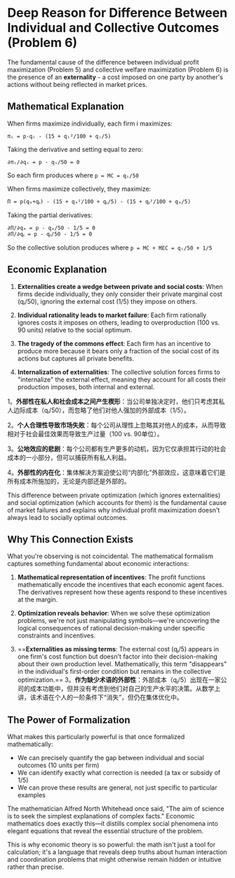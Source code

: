
# Deep Reason for Difference Between Individual and Collective Outcomes (Problem 6)

The fundamental cause of the difference between individual profit maximization (Problem 5) and collective welfare maximization (Problem 6) is the presence of an **externality** - a cost imposed on one party by another's actions without being reflected in market prices.

## Mathematical Explanation

When firms maximize individually, each firm i maximizes:

```
πᵢ = p·qᵢ - (15 + qᵢ²/100 + qⱼ/5)
```

Taking the derivative and setting equal to zero:

```
∂πᵢ/∂qᵢ = p - qᵢ/50 = 0
```

So each firm produces where `p = MC = qᵢ/50`

When firms maximize collectively, they maximize:

```
Π = p(qₐ+qᵦ) - (15 + qₐ²/100 + qᵦ/5) - (15 + qᵦ²/100 + qₐ/5)
```

Taking the partial derivatives:

```
∂Π/∂qₐ = p - qₐ/50 - 1/5 = 0
∂Π/∂qᵦ = p - qᵦ/50 - 1/5 = 0
```

So the collective solution produces where `p = MC + MEC = qᵢ/50 + 1/5`

## Economic Explanation

1. **Externalities create a wedge between private and social costs**: When firms decide individually, they only consider their private marginal cost (qᵢ/50), ignoring the external cost (1/5) they impose on others.

2. **Individual rationality leads to market failure**: Each firm rationally ignores costs it imposes on others, leading to overproduction (100 vs. 90 units) relative to the social optimum.
    
3. **The tragedy of the commons effect**: Each firm has an incentive to produce more because it bears only a fraction of the social cost of its actions but captures all private benefits.
    
4. **Internalization of externalities**: The collective solution forces firms to "internalize" the external effect, meaning they account for all costs their production imposes, both internal and external.

1。**外部性在私人和社会成本之间产生楔形**：当公司单独决定时，他们只考虑其私人边际成本（qᵢ/50），而忽略了他们对他人强加的外部成本（1/5）。

2。**个人合理性导致市场失败**：每个公司从理性上忽略其对他人的成本，从而导致相对于社会最佳效果而导致生产过量（100 vs. 90单位）。
    
3。**公地效应的悲剧**：每个公司都有生产更多的动机，因为它仅承担其行动的社会成本的一小部分，但可以捕获所有私人利益。
    
4。**外部性的内在化**：集体解决方案迫使公司“内部化”外部效应，这意味着它们是所有成本所施加的，无论是内部还是外部的。
    

This difference between private optimization (which ignores externalities) and social optimization (which accounts for them) is the fundamental cause of market failures and explains why individual profit maximization doesn't always lead to socially optimal outcomes.

## Why This Connection Exists

What you're observing is not coincidental. The mathematical formalism captures something fundamental about economic interactions:

1. **Mathematical representation of incentives**: The profit functions mathematically encode the incentives that each economic agent faces. The derivatives represent how these agents respond to these incentives at the margin.
    
2. **Optimization reveals behavior**: When we solve these optimization problems, we're not just manipulating symbols—we're uncovering the logical consequences of rational decision-making under specific constraints and incentives.
    
3. ==**Externalities as missing terms**: The external cost (qⱼ/5) appears in one firm's cost function but doesn't factor into their decision-making about their own production level. Mathematically, this term "disappears" in the individual's first-order condition but remains in the collective optimization.==
3。**作为缺少术语的外部性**：外部成本（qⱼ/5）出现在一家公司的成本功能中，但并没有考虑到他们对自己的生产水平的决策。从数学上讲，该术语在个人的一阶条件下“消失”，但仍在集体优化中。
    

## The Power of Formalization

What makes this particularly powerful is that once formalized mathematically:

- We can precisely quantify the gap between individual and social outcomes (10 units per firm)
- We can identify exactly what correction is needed (a tax or subsidy of 1/5)
- We can prove these results are general, not just specific to particular examples

The mathematician Alfred North Whitehead once said, "The aim of science is to seek the simplest explanations of complex facts." Economic mathematics does exactly this—it distills complex social phenomena into elegant equations that reveal the essential structure of the problem.

This is why economic theory is so powerful: the math isn't just a tool for calculation; it's a language that reveals deep truths about human interaction and coordination problems that might otherwise remain hidden or intuitive rather than precise.
